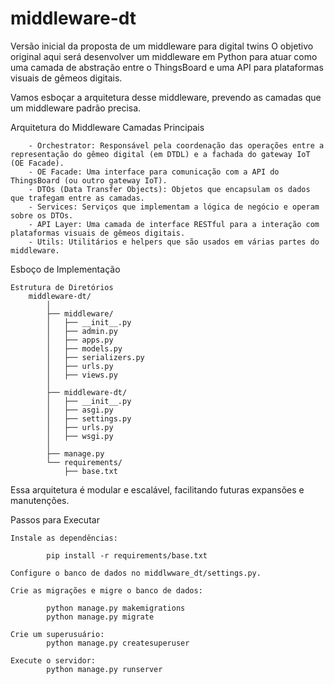 # middleware-dt

Versão inicial da proposta de um middleware para digital twins O objetivo original aqui será desenvolver um middleware em Python para atuar como uma camada de abstração entre o ThingsBoard e uma API para plataformas visuais de gêmeos digitais.

Vamos esboçar a arquitetura desse middleware, prevendo as camadas que um middleware padrão precisa.

Arquitetura do Middleware
    Camadas Principais

        - Orchestrator: Responsável pela coordenação das operações entre a representação do gêmeo digital (em DTDL) e a fachada do gateway IoT (OE Facade).
        - OE Facade: Uma interface para comunicação com a API do ThingsBoard (ou outro gateway IoT).
        - DTOs (Data Transfer Objects): Objetos que encapsulam os dados que trafegam entre as camadas.
        - Services: Serviços que implementam a lógica de negócio e operam sobre os DTOs.
        - API Layer: Uma camada de interface RESTful para a interação com plataformas visuais de gêmeos digitais.
        - Utils: Utilitários e helpers que são usados em várias partes do middleware.

Esboço de Implementação

    Estrutura de Diretórios
        middleware-dt/
            │
            ├── middleware/
            │   ├── __init__.py
            │   ├── admin.py
            │   ├── apps.py
            │   ├── models.py
            │   ├── serializers.py
            │   ├── urls.py
            │   ├── views.py
            │
            ├── middleware-dt/
            │   ├── __init__.py
            │   ├── asgi.py
            │   ├── settings.py
            │   ├── urls.py
            │   ├── wsgi.py
            │
            ├── manage.py
            └── requirements/
                ├── base.txt



Essa arquitetura é modular e escalável, facilitando futuras expansões e manutenções.

Passos para Executar

    Instale as dependências:

            pip install -r requirements/base.txt
    
    Configure o banco de dados no middlwware_dt/settings.py.

    Crie as migrações e migre o banco de dados:

            python manage.py makemigrations
            python manage.py migrate

    Crie um superusuário:
            python manage.py createsuperuser
    
    Execute o servidor:
            python manage.py runserver

